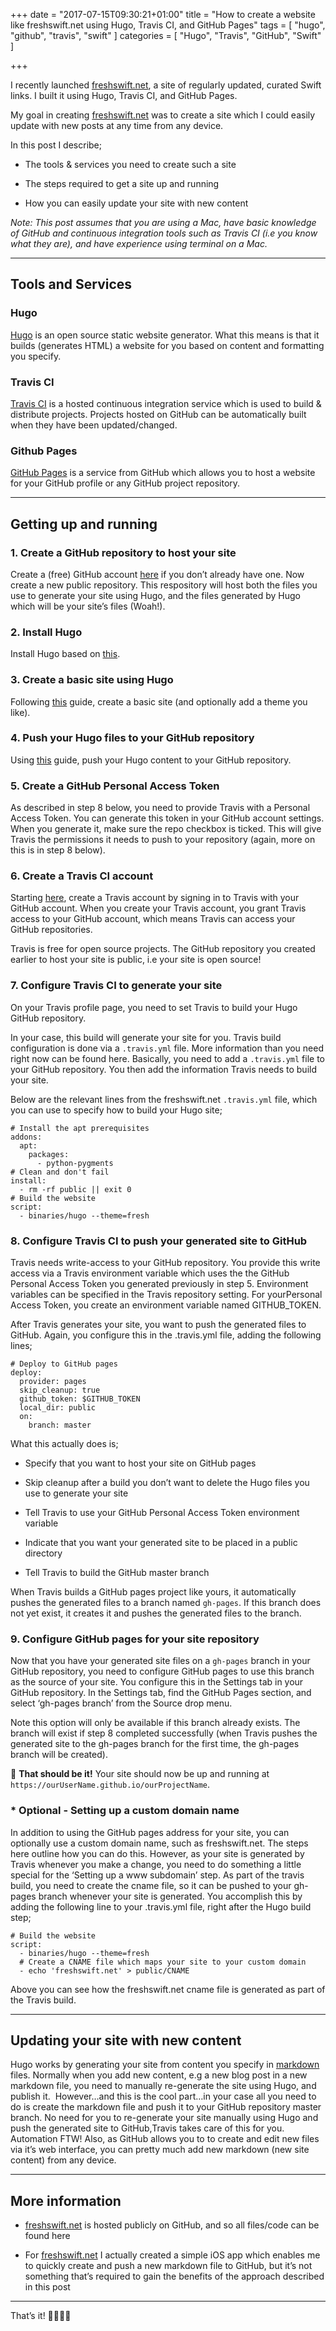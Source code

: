 +++
date = "2017-07-15T09:30:21+01:00"
title = "How to create a website like freshswift.net using Hugo, Travis CI, and GitHub Pages"
tags = [
    "hugo",
    "github",
    "travis",
    "swift"
]
categories = [
    "Hugo",
    "Travis",
    "GitHub",
    "Swift"
]

+++

I recently launched [freshswift.net](freshswift.net), a site of regularly updated, curated Swift links. I built it using Hugo, Travis CI, and GitHub Pages.

My goal in creating [freshswift.net](freshswift.net) was to create a site which I could easily update with new posts at any time from any device.

In this post I describe;

* The tools & services you need to create such a site

* The steps required to get a site up and running

* How you can easily update your site with new content

*Note: This post assumes that you are using a Mac, have basic knowledge of GitHub and continuous integration tools such as Travis CI (i.e you know what they are), and have experience using terminal on a Mac.*

---

## Tools and Services

### Hugo
[Hugo](https://gohugo.io) is an open source static website generator. What this means is that it builds (generates HTML) a website for you based on content and formatting you specify.

### Travis CI
[Travis CI](https://travis-ci.org) is a hosted continuous integration service which is used to build & distribute projects. Projects hosted on GitHub can be automatically built when they have been updated/changed.

### Github Pages
[GitHub Pages](https://pages.github.com) is a service from GitHub which allows you to host a website for your GitHub profile or any GitHub project repository.

---

## Getting up and running

### 1. Create a GitHub repository to host your site
Create a (free) GitHub account [here](https://github.com/join?source=header-home) if you don’t already have one. Now create a new public repository. This respository will host both the files you use to generate your site using Hugo, and the files generated by Hugo which will be your site’s files (Woah!).

### 2. Install Hugo
Install Hugo based on [this](https://gohugo.io/overview/installing/).

### 3. Create a basic site using Hugo
Following [this](https://gohugo.io/overview/quickstart/) guide, create a basic site (and optionally add a theme you like).

### 4. Push your Hugo files to your GitHub repository
Using [this](https://help.github.com/articles/adding-an-existing-project-to-github-using-the-command-line/) guide, push your Hugo content to your GitHub repository.

### 5. Create a GitHub Personal Access Token
As described in step 8 below, you need to provide Travis with a Personal Access Token. You can generate this token in your GitHub account settings. When you generate it, make sure the repo checkbox is ticked. This will give Travis the permissions it needs to push to your repository (again, more on this is in step 8 below).

### 6. Create a Travis CI account
Starting [here](https://travis-ci.com), create a Travis account by signing in to Travis with your GitHub account. When you create your Travis account, you grant Travis access to your GitHub account, which means Travis can access your GitHub repositories.

Travis is free for open source projects. The GitHub repository you created earlier to host your site is public, i.e your site is open source!

### 7. Configure Travis CI to generate your site
On your Travis profile page, you need to set Travis to build your Hugo GitHub repository.

In your case, this build will generate your site for you. Travis build configuration is done via a ``.travis.yml`` file. More information than you need right now can be found here. Basically, you need to add a ``.travis.yml`` file to your GitHub repository. You then add the information Travis needs to build your site.

Below are the relevant lines from the freshswift.net ``.travis.yml`` file, which you can use to specify how to build your Hugo site;

```
# Install the apt prerequisites
addons:
  apt:
    packages:
      - python-pygments
# Clean and don't fail
install:
  - rm -rf public || exit 0
# Build the website
script:
  - binaries/hugo --theme=fresh
```

### 8. Configure Travis CI to push your generated site to GitHub
Travis needs write-access to your GitHub repository. You provide this write access via a Travis environment variable which uses the the GitHub Personal Access Token you generated previously in step 5. Environment variables can be specified in the Travis repository setting. For yourPersonal Access Token, you create an environment variable named GITHUB_TOKEN.

After Travis generates your site, you want to push the generated files to GitHub. Again, you configure this in the .travis.yml file, adding the following lines;

```
# Deploy to GitHub pages
deploy:
  provider: pages
  skip_cleanup: true
  github_token: $GITHUB_TOKEN
  local_dir: public
  on:
    branch: master
```

What this actually does is;

* Specify that you want to host your site on GitHub pages

* Skip cleanup after a build you don’t want to delete the Hugo files you use to generate your site

* Tell Travis to use your GitHub Personal Access Token environment variable

* Indicate that you want your generated site to be placed in a public directory

* Tell Travis to build the GitHub master branch

When Travis builds a GitHub pages project like yours, it automatically pushes the generated files to a branch named ``gh-pages``. If this branch does not yet exist, it creates it and pushes the generated files to the branch.

### 9. Configure GitHub pages for your site repository
Now that you have your generated site files on a ``gh-pages`` branch in your GitHub repository, you need to configure GitHub pages to use this branch as the source of your site. You configure this in the Settings tab in your GitHub repository. In the Settings tab, find the GitHub Pages section, and select ‘gh-pages branch’ from the Source drop menu. 

Note this option will only be available if this branch already exists. The branch will exist if step 8 completed successfully (when Travis pushes the generated site to the gh-pages branch for the first time, the gh-pages branch will be created).

🎉 **That should be it!** Your site should now be up and running at ``https://ourUserName.github.io/ourProjectName``.

### * Optional - Setting up a custom domain name
In addition to using the GitHub pages address for your site, you can optionally use a custom domain name, such as freshswift.net. The steps here outline how you can do this. However, as your site is generated by Travis whenever you make a change, you need to do something a little special for the ‘Setting up a www subdomain’ step. As part of the travis build, you need to create the cname file, so it can be pushed to your gh-pages branch whenever your site is generated. You accomplish this by adding the following line to your .travis.yml file, right after the Hugo build step;

```
# Build the website
script:
  - binaries/hugo --theme=fresh
  # Create a CNAME file which maps your site to your custom domain
  - echo 'freshswift.net' > public/CNAME
```

Above you can see how the freshswift.net cname file is generated as part of the Travis build.

---

## Updating your site with new content
Hugo works by generating your site from content you specify in [markdown](https://en.wikipedia.org/wiki/Markdown) files. Normally when you add new content, e.g a new blog post in a new markdown file, you need to manually re-generate the site using Hugo, and publish it. 
However…and this is the cool part…in your case all you need to do is create the markdown file and push it to your GitHub repository master branch. No need for you to re-generate your site manually using Hugo and push the generated site to GitHub,Travis takes care of this for you. Automation FTW!
Also, as GitHub allows you to to create and edit new files via it’s web interface, you can pretty much add new markdown (new site content) from any device.

---

## More information

* [freshswift.net](freshswift.net) is hosted publicly on GitHub, and so all files/code can be found here

* For [freshswift.net](freshswift.net) I actually created a simple iOS app which enables me to quickly create and push a new markdown file to GitHub, but it’s not something that’s required to gain the benefits of the approach described in this post

---

That’s it! 📱🚀👍🏽
